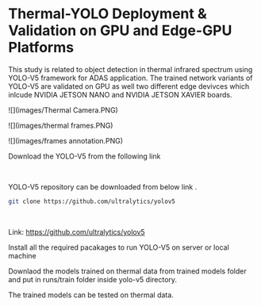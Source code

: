 # Thermal-YOLO Deployment & Validation on GPU and Edge-GPU Platforms

This study is related to object detection in thermal infrared spectrum using YOLO-V5 framework for ADAS application. The trained network variants of YOLO-V5 are validated on GPU as well two different edge devivces which inlcude NVIDIA JETSON NANO and NVIDIA JETSON XAVIER boards.

![](images/Thermal Camera.PNG)

![](images/thermal frames.PNG)

![](images/frames annotation.PNG)

Download the YOLO-V5 from the following link

<br>

YOLO-V5 repository can be downloaded from below link .<br>

```bash
git clone https://github.com/ultralytics/yolov5
```
<br>

Link: https://github.com/ultralytics/yolov5

Install all the required pacakages to run YOLO-V5 on server or local machine

Downlaod the models trained on thermal data from trained models folder and put in runs/train folder inside yolo-v5 directory.

The trained models can be tested on thermal data.

